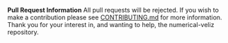 **Pull Request Information**
All pull requests will be rejected. If you wish to make a contribution please see [CONTRIBUTING.md](https://github.com/osveliz/numerical-veliz/blob/master/.github/CONTRIBUTING.md) for more information. Thank you for your interest in, and wanting to help, the numerical-veliz repository.
